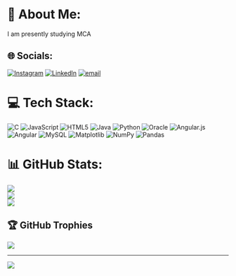 # 💫 About Me:
I am presently studying MCA


## 🌐 Socials:
[![Instagram](https://img.shields.io/badge/Instagram-%23E4405F.svg?logo=Instagram&logoColor=white)](https://instagram.com/sanju_yadav_m_l) [![LinkedIn](https://img.shields.io/badge/LinkedIn-%230077B5.svg?logo=linkedin&logoColor=white)](https://linkedin.com/in/SanjayML) [![email](https://img.shields.io/badge/Email-D14836?logo=gmail&logoColor=white)](mailto:sanjayml9900@gmail.com) 

# 💻 Tech Stack:
![C](https://img.shields.io/badge/c-%2300599C.svg?style=for-the-badge&logo=c&logoColor=white) ![JavaScript](https://img.shields.io/badge/javascript-%23323330.svg?style=for-the-badge&logo=javascript&logoColor=%23F7DF1E) ![HTML5](https://img.shields.io/badge/html5-%23E34F26.svg?style=for-the-badge&logo=html5&logoColor=white) ![Java](https://img.shields.io/badge/java-%23ED8B00.svg?style=for-the-badge&logo=openjdk&logoColor=white) ![Python](https://img.shields.io/badge/python-3670A0?style=for-the-badge&logo=python&logoColor=ffdd54) ![Oracle](https://img.shields.io/badge/Oracle-F80000?style=for-the-badge&logo=oracle&logoColor=white) ![Angular.js](https://img.shields.io/badge/angular.js-%23E23237.svg?style=for-the-badge&logo=angularjs&logoColor=white) ![Angular](https://img.shields.io/badge/angular-%23DD0031.svg?style=for-the-badge&logo=angular&logoColor=white) ![MySQL](https://img.shields.io/badge/mysql-4479A1.svg?style=for-the-badge&logo=mysql&logoColor=white) ![Matplotlib](https://img.shields.io/badge/Matplotlib-%23ffffff.svg?style=for-the-badge&logo=Matplotlib&logoColor=black) ![NumPy](https://img.shields.io/badge/numpy-%23013243.svg?style=for-the-badge&logo=numpy&logoColor=white) ![Pandas](https://img.shields.io/badge/pandas-%23150458.svg?style=for-the-badge&logo=pandas&logoColor=white)
# 📊 GitHub Stats:
![](https://github-readme-stats.vercel.app/api?username=SanjayML990097&theme=vue-dark&hide_border=false&include_all_commits=false&count_private=false)<br/>
![](https://nirzak-streak-stats.vercel.app/?user=SanjayML990097&theme=vue-dark&hide_border=false)<br/>
![](https://github-readme-stats.vercel.app/api/top-langs/?username=SanjayML990097&theme=vue-dark&hide_border=false&include_all_commits=false&count_private=false&layout=compact)

## 🏆 GitHub Trophies
![](https://github-profile-trophy.vercel.app/?username=SanjayML990097&theme=radical&no-frame=false&no-bg=true&margin-w=4)

---
[![](https://visitcount.itsvg.in/api?id=SanjayML990097&icon=0&color=0)](https://visitcount.itsvg.in)

<!-- Proudly created with GPRM ( https://gprm.itsvg.in ) -->
